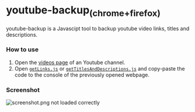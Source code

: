 # youtube-backup<sub>(chrome+firefox)</sub>
youtube-backup is a Javascipt tool to backup youtube video links, titles and descriptions. 

### How to use
1. Open the [videos page](https://www.youtube.com/user/<USER>/videos) of an Youtube channel.
2. Open [`getLinks.js`](https://raw.githubusercontent.com/daniel-barbu/youtube-backup/master/getLinks.js) or [`getTitlesAndDescriptions.js`](https://raw.githubusercontent.com/daniel-barbu/youtube-backup/master/getTitlesAndDescriptions.js) and copy-paste the code to the console of the previously opened webpage.

### Screenshot
![screenshot.png not loaded correctly](/screenshot.png)
